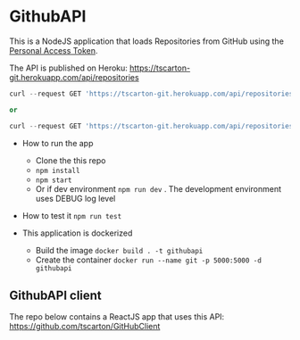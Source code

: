 # GithubAPI

This is a NodeJS application that loads Repositories from GitHub using the [Personal Access Token](https://github.com/settings/tokens).

The API is published on Heroku: 
https://tscarton-git.herokuapp.com/api/repositories

```python 
curl --request GET 'https://tscarton-git.herokuapp.com/api/repositories' --header 'token: my_github_acess_token'

or

curl --request GET 'https://tscarton-git.herokuapp.com/api/repositories?name=my_repo' --header 'token: my_github_acess_token'
```



-   How to run the app
    -   Clone the this repo
    -   ```npm install ```
    -   ```npm start```
    -   Or if dev environment ```npm run dev``` . The development environment uses DEBUG log level

- How to test it
  ```npm run test```

- This application is dockerized 
  - Build the image 
  ``` docker build . -t githubapi ```
  - Create the container
  ```docker run --name git -p 5000:5000 -d githubapi```

  


## GithubAPI client

The repo below contains a ReactJS app that uses this API:
https://github.com/tscarton/GitHubClient